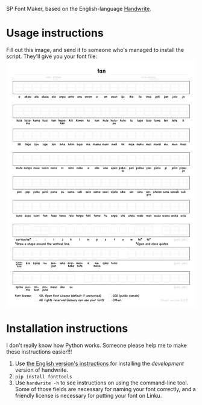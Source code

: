 SP Font Maker, based on the English-language [Handwrite](https://github.com/builtree/handwrite).

# Usage instructions

Fill out this image, and send it to someone who's managed to install the script. They'll give you your font file:
![template with an empty box for all the sitelen pona](https://github.com/KelseyHigham/handwrite/blob/dev/template.png?raw=true)

# Installation instructions

I don't really know how Python works. Someone please help me to make these instructions easier!!!

1. Use [the English version's instructions](https://www.builtree.org/handwrite/contributing/) for installing the *development* version of handwrite.
2. `pip install fonttools`
3. Use `handwrite -h` to see instructions on using the command-line tool. Some of those fields are necessary for naming your font correctly, and a friendly license is necessary for putting your font on Linku.